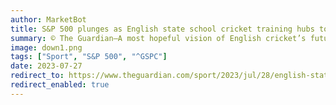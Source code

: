 ```yaml
---
author: MarketBot
title: S&P 500 plunges as English state school cricket training hubs to increase in wake of ICEC report
summary: © The Guardian—A most hopeful vision of English cricket’s future will be on display in London this weekend – and not, with all due respect to Bazball, at the Oval. On Saturday, the National Hubs finals at Lord’s will showcase talent from the state-school training network that the MCC Foundation has built up over the past three years. In the wake of the damning findings on elitism in the <a href="https://www.theguardian.com/sport/2023/jun/27/icec-report-key-findings-recommendations-cricket-ecb">Independent Commission for Equity in Cricket’s report</a>, there are plans to quadruple the programme’s reach over the next three.
image: down1.png
tags: ["Sport", "S&P 500", "^GSPC"]
date: 2023-07-27
redirect_to: https://www.theguardian.com/sport/2023/jul/28/english-state-school-cricket-training-hubs-to-increase-in-wake-of-icec-report
redirect_enabled: true
---
```

